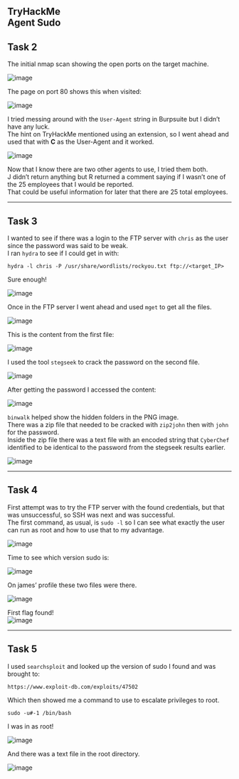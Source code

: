 TryHackMe <br>
Agent Sudo
---

Task 2
---
The initial nmap scan showing the open ports on the target machine. <br>

![image](https://github.com/xocybersec/TryHackMe-Walkthroughs/assets/91302698/698def9f-1c09-4861-a0ee-1c77c8654210)

The page on port 80 shows this when visited: <br>

![image](https://github.com/xocybersec/TryHackMe-Walkthroughs/assets/91302698/35b63a95-e3d9-447c-9cf7-e75abaa3904f)

I tried messing around with the `User-Agent` string in Burpsuite but I didn’t have any luck. <br>
The hint on TryHackMe mentioned using an extension, so I went ahead and used that with <b>C</b> as the User-Agent and it worked. <br>

![image](https://github.com/xocybersec/TryHackMe-Walkthroughs/assets/91302698/d8b0824b-5080-4f81-b158-abb0081d0ee9)

Now that I know there are two other agents to use, I tried them both. <br>
J didn’t return anything but R returned a comment saying if I wasn’t one of the 25 employees that I would be reported. <br>
That could be useful information for later that there are 25 total employees. <br>

---
Task 3
---

I wanted to see if there was a login to the FTP server with `chris` as the user since the password was said to be weak. <br>
I ran  `hydra` to see if I could get in with: <br>
```
hydra -l chris -P /usr/share/wordlists/rockyou.txt ftp://<target_IP>
``` 
Sure enough! <br>

![image](https://github.com/xocybersec/TryHackMe-Walkthroughs/assets/91302698/c0242bf0-edfc-497c-860b-4e1b6c5b5c8b)

Once in the FTP server I went ahead and used `mget` to get all the files. <br>

![image](https://github.com/xocybersec/TryHackMe-Walkthroughs/assets/91302698/54db8f2c-13a7-4f1a-8d72-94725d8bea7e)

This is the content from the first file: <br>

![image](https://github.com/xocybersec/TryHackMe-Walkthroughs/assets/91302698/6b7f312e-f637-4811-a4ac-9202abd78e9f)

I used the tool `stegseek` to crack the password on the second file. <br>

![image](https://github.com/xocybersec/TryHackMe-Walkthroughs/assets/91302698/9dd2fe9a-7566-4da4-9afb-e664c6e06fe7)

After getting the password I accessed the content: <br>

![image](https://github.com/xocybersec/TryHackMe-Walkthroughs/assets/91302698/50da08cc-c5fe-4024-9a9c-ac0f6030c6f4)

`binwalk` helped show the hidden folders in the PNG image. <br>
There was a zip file that needed to be cracked with `zip2john` then with `john` for the password. <br>
Inside the zip file there was a text file with an encoded string that `CyberChef` identified to be identical to the password from the stegseek results earlier. <br>

![image](https://github.com/xocybersec/TryHackMe-Walkthroughs/assets/91302698/f8144211-6d75-4ed9-9e4a-2080fe89323f)

---
Task 4
---

First attempt was to try the FTP server with the found credentials, but that was unsuccessful, so SSH was next and was successful. <br>
The first command, as usual, is `sudo -l` so I can see what exactly the user can run as root and how to use that to my advantage. <br>

![image](https://github.com/xocybersec/TryHackMe-Walkthroughs/assets/91302698/ef6a5de0-e8c5-401a-afef-711b4e60d6aa)

Time to see which version sudo is: <br>

![image](https://github.com/xocybersec/TryHackMe-Walkthroughs/assets/91302698/f2463bf2-5bce-4237-b3f6-845afafe9579)

On james’ profile these two files were there. <br>

![image](https://github.com/xocybersec/TryHackMe-Walkthroughs/assets/91302698/88a7d2ca-5b03-4e8f-bfca-1dc1ee3ee659)

First flag found! <br>
![image](https://github.com/xocybersec/TryHackMe-Walkthroughs/assets/91302698/00e99a6d-b144-442d-abeb-48f85aeae415)

---
Task 5
---

I used `searchsploit` and looked up the version of sudo I found and was brought to: <br>
```
https://www.exploit-db.com/exploits/47502
```
Which then showed me a command to use to escalate privileges to root. <br>
```
sudo -u#-1 /bin/bash
```
I was in as root! <br>

![image](https://github.com/xocybersec/TryHackMe-Walkthroughs/assets/91302698/584bf8e1-439b-4b4b-909a-46f20e515810)

And there was a text file in the root directory. <br>

![image](https://github.com/xocybersec/TryHackMe-Walkthroughs/assets/91302698/f4d5d3ee-cc56-40d0-9745-f4819ef3e7f2)
